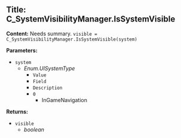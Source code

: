 ## Title: C_SystemVisibilityManager.IsSystemVisible

**Content:**
Needs summary.
`visible = C_SystemVisibilityManager.IsSystemVisible(system)`

**Parameters:**
- `system`
  - *Enum.UISystemType*
    - `Value`
    - `Field`
    - `Description`
    - `0`
      - InGameNavigation

**Returns:**
- `visible`
  - *boolean*
